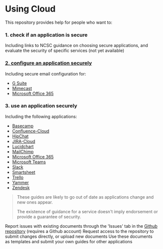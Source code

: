 # Using Cloud

This repository provides help for people who want to:

### 1. check if an application is secure
Including links to NCSC guidance on choosing secure applications, and evaluate the security of specific services (not yet available)

### [2. configure an application securely](help-for-technology-people)
Including secure email configuration for:
* [G Suite](help-for-technology-people/Set-up-government-email-services-securely/G-Suite.md)
* [Mimecast](help-for-technology-people/Set-up-government-email-services-securely/Mimecast.md)
* [Microsoft Office 365](help-for-technology-people/Set-up-government-email-services-securely/Office-365.md)

### 3. use an application securely
Including the following applications:
* [Basecamp](help-for-end-users/Basecamp/Using-Basecamp-securely)
* [Confluence-Cloud](help-for-end-users/Confluence-Cloud/Using-Confluence-Cloud-securely)
* [HipChat](help-for-end-users/HipChat/Using-HipChat-securely)
* [JIRA-Cloud](help-for-end-users/JIRA-Cloud/Using-JIRA-Cloud-securely)
* [Lucidchart](help-for-end-users/Lucidchart/Using-Lucidchart-securely)
* [MailChimp](help-for-end-users/MailChimp/Using-MailChimp-securely)
* [Microsoft Office 365](help-for-end-users/Office365/Using-Office-365-securely)
* [Microsoft Teams](help-for-end-users/Microsoft-Teams/Using-Microsoft-Teams%E2%80%93securely)
* [Slack](help-for-end-users/Slack/Using-Slack-securely)
* [Smartsheet](help-for-end-users/Smartsheet/Using-Smartsheet-securely)
* [Trello](help-for-end-users/Trello/Using-Trello-securely)
* [Yammer](help-for-end-users/Yammer/Using-Yammer-securely)
* [Zendesk](help-for-end-users/Zendesk/Using-Zendesk-securely)

> These guides are likely to go out of date as applications change and new ones appear.
>
> The existence of guidance for a service doesn't imply endorsement or provide a guarantee of security.

Report issues with existing documents through the 'Issues' tab in the [Github repository](https://github.com/alphagov/using-cloud) (requires a Github account)
Request access to the repository to submit changes directly, or upload new documents
Use these documents as templates and submit your own guides for other applications
